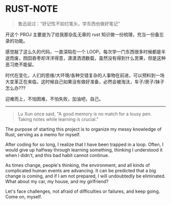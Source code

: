 # RUST-NOTE

> 鲁迅说过：“好记性不如烂笔头，学东西也做好笔记”

开这个 PROJ 主要是为了给我那杂乱无章的 rust 知识做一份梳理，充当一份备忘录的功能。

感觉敲了这么久的代码，一直深陷在一个 LOOP。每次学一门东西很多时候都是半途而废，囫囵吞枣却洋洋得意，潇潇洒洒数载，虽然没有得到什么苦果，但是这种恶习绝不能留。

时代在变化，人们的思维/大环境/各种交错复杂的人事物在前进，可以预料到一场大变革正在来临，这时候自己如果没有做好准备，必然会被淘汰，车子/房子/妹子怎么办???

迎难而上，不怕困难，不怕失败，加油吧，自己。

---

> Lu Xun once said, "A good memory is no match for a lousy pen. Taking notes while learning is crucial."

The purpose of starting this project is to organize my messy knowledge of Rust, serving as a memo for myself.

After coding for so long, I realize that I have been trapped in a loop. Often, I would give up halfway through learning something, thinking I understood it when I didn't, and this bad habit cannot continue.

As times change, people's thinking, the environment, and all kinds of complicated human events are advancing. It can be predicted that a big change is coming, and if I am not prepared, I will undoubtedly be eliminated. What about my car, my house, and my girlfriend?

Let's face challenges, not afraid of difficulties or failures, and keep going. Come on, myself.
